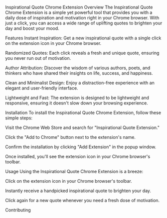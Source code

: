 Inspirational Quote Chrome Extension
Overview
The Inspirational Quote Chrome Extension is a simple yet powerful tool that provides you with a daily dose of inspiration and motivation right in your Chrome browser. With just a click, you can access a wide range of uplifting quotes to brighten your day and boost your mood.

Features
Instant Inspiration: Get a new inspirational quote with a single click on the extension icon in your Chrome browser.

Randomized Quotes: Each click reveals a fresh and unique quote, ensuring you never run out of motivation.

Author Attribution: Discover the wisdom of various authors, poets, and thinkers who have shared their insights on life, success, and happiness.

Clean and Minimalist Design: Enjoy a distraction-free experience with an elegant and user-friendly interface.

Lightweight and Fast: The extension is designed to be lightweight and responsive, ensuring it doesn't slow down your browsing experience.

Installation
To install the Inspirational Quote Chrome Extension, follow these simple steps:

Visit the Chrome Web Store and search for "Inspirational Quote Extension."

Click the "Add to Chrome" button next to the extension's name.

Confirm the installation by clicking "Add Extension" in the popup window.

Once installed, you'll see the extension icon in your Chrome browser's toolbar.

Usage
Using the Inspirational Quote Chrome Extension is a breeze:

Click on the extension icon in your Chrome browser's toolbar.

Instantly receive a handpicked inspirational quote to brighten your day.

Click again for a new quote whenever you need a fresh dose of motivation.

Contributing

